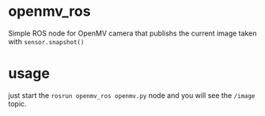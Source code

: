# openmv_ros
Simple ROS node for OpenMV camera that publishs the current image taken with `sensor.snapshot()`

# usage

just start the `rosrun openmv_ros openmv.py` node and you will see the `/image` topic.